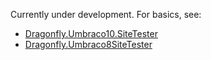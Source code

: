 Currently under development. For basics, see: 
- [Dragonfly.Umbraco10.SiteTester](https://github.com/hfloyd/Dragonfly.Umbraco10.SiteTester)
- [Dragonfly.Umbraco8SiteTester](https://github.com/hfloyd/Dragonfly.Umbraco8SiteTester)
